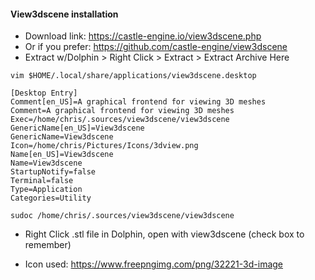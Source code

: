 #### View3dscene installation

- Download link: https://castle-engine.io/view3dscene.php
- Or if you prefer: https://github.com/castle-engine/view3dscene
- Extract w/Dolphin > Right Click > Extract > Extract Archive Here
```
vim $HOME/.local/share/applications/view3dscene.desktop

```
```
[Desktop Entry]
Comment[en_US]=A graphical frontend for viewing 3D meshes
Comment=A graphical frontend for viewing 3D meshes
Exec=/home/chris/.sources/view3dscene/view3dscene
GenericName[en_US]=View3dscene
GenericName=View3dscene
Icon=/home/chris/Pictures/Icons/3dview.png
Name[en_US]=View3dscene
Name=View3dscene
StartupNotify=false
Terminal=false
Type=Application
Categories=Utility
```

```
sudoc /home/chris/.sources/view3dscene/view3dscene
```

- Right Click .stl file in Dolphin, open with view3dscene (check box to remember)

- Icon used: https://www.freepngimg.com/png/32221-3d-image

